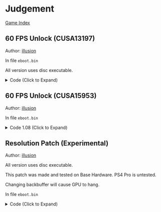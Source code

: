# Judgement

[Game Index](README.md#games)

## 60 FPS Unlock (CUSA13197)

Author: [illusion](https://twitter.com/illusion0002)

In file `eboot.bin`

All version uses disc executable.

<details>
<summary>Code (Click to Expand)</summary>

```
48 89 7C 24 18 74 2A 89 9F D8 01 00 00

48 89 7C 24 18 75 2A 89 9F D8 01 00 00
```

</details>

## 60 FPS Unlock (CUSA15953)

Author: [illusion](https://twitter.com/illusion0002)

In file `eboot.bin`

<details>
<summary>Code 1.08 (Click to Expand)</summary>

```
39 B7 E8 01 00 00 74 2A 48 8B 44 24 48

39 B7 E8 01 00 00 75 2A 48 8B 44 24 48
```

</details>

## Resolution Patch (Experimental)

Author: [illusion](https://twitter.com/illusion0002)

All version uses disc executable.

This patch was made and tested on Base Hardware. PS4 Pro is untested.

Changing backbuffer will cause GPU to hang.

In file `eboot.bin`

<details>
<summary>Code (Click to Expand)</summary>

```
# base backbuffer
# be warned, this will cause gpu hang.
# perhaps there's more buffers that i missed.
# below this one is ui buffer,
# changing to a lower value will
# over fill the screen.
40 06 00 00 84 03 00 00 20 03

# targetting 540p
C0 03 00 00 1C 02 00 00 20 03

# Pro backbuffer
# todo
# DF reported 1920x1080 so 80 07 00 00 38 04 00 00 should be one of them.
```

</details>
